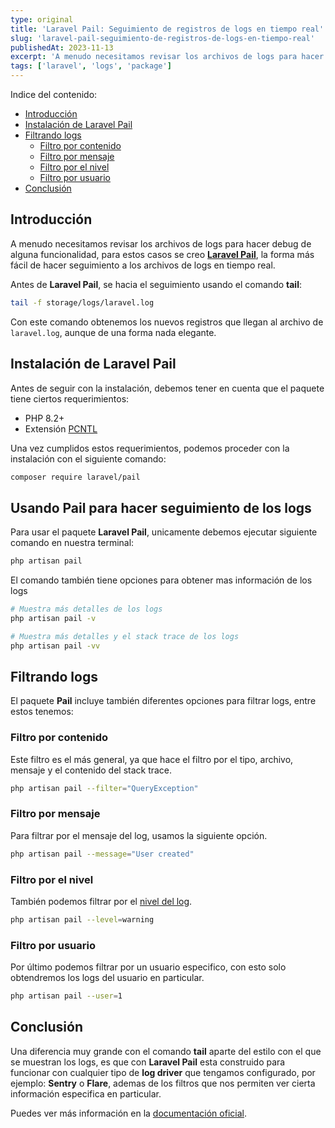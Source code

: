 ```yaml
---
type: original
title: 'Laravel Pail: Seguimiento de registros de logs en tiempo real'
slug: 'laravel-pail-seguimiento-de-registros-de-logs-en-tiempo-real'
publishedAt: 2023-11-13
excerpt: 'A menudo necesitamos revisar los archivos de logs para hacer debug de alguna funcionalidad, para estos casos se creo Laravel Pail, la forma más fácil de hacer seguimiento a los archivos de logs en tiempo real'
tags: ['laravel', 'logs', 'package']
---
```

<div class="indice">
Indice del contenido:

- [Introducción](#introducción "Introducción")
- [Instalación de Laravel Pail](#instalación-de-laravel-pail "Instalación de Laravel Pail")
- [Filtrando logs](#filtrando-logs "Filtrando logs")
    - [Filtro por contenido](#filtro-por-contenido "Filtro por contenido")
    - [Filtro por mensaje](#filtro-por-mensaje "Filtro por mensaje")
    - [Filtro por el nivel](#filtro-por-el-nivel "Filtro por el nivel")
    - [Filtro por usuario](#filtro-por-usuario "Filtro por usuario")
- [Conclusión](#conclusión "Conclusión")
</div>

## Introducción

A menudo necesitamos revisar los archivos de logs para hacer debug de alguna funcionalidad, para estos casos se creo <a href="https://github.com/laravel/pail" target="_blank" title="Repositorio del paquete laravel pail">**Laravel Pail**</a>, la forma más fácil de hacer seguimiento a los archivos de logs en tiempo real.

Antes de **Laravel Pail**, se hacia el seguimiento usando el comando **tail**:

```bash title="Terminal"
tail -f storage/logs/laravel.log
```

Con este comando obtenemos los nuevos registros que llegan al archivo de `laravel.log`, aunque de una forma nada elegante.

## Instalación de Laravel Pail

Antes de seguir con la instalación, debemos tener en cuenta que el paquete tiene ciertos requerimientos:

- PHP 8.2+
- Extensión <a href="https://www.php.net/manual/en/book.pcntl.php" target="_blank" rel="nofollow" title="extensión de php PCNTL">PCNTL</a>

Una vez cumplidos estos requerimientos, podemos proceder con la instalación con el siguiente comando:

```bash title="Terminal"
composer require laravel/pail
```

## Usando Pail para hacer seguimiento de los logs

Para usar el paquete **Laravel Pail**, unicamente debemos ejecutar siguiente comando en nuestra terminal:

```bash title="Terminal"
php artisan pail
```

El comando también tiene opciones para obtener mas información de los logs

```bash title="Terminal"
# Muestra más detalles de los logs
php artisan pail -v

# Muestra más detalles y el stack trace de los logs
php artisan pail -vv
```

## Filtrando logs

El paquete **Pail** incluye también diferentes opciones para filtrar logs, entre estos tenemos:

### Filtro por contenido
Este filtro es el más general, ya que hace el filtro por el tipo, archivo, mensaje y el contenido del stack trace.

```bash title="Terminal"
php artisan pail --filter="QueryException"
```

### Filtro por mensaje
Para filtrar por el mensaje del log, usamos la siguiente opción.

```bash title="Terminal"
php artisan pail --message="User created"
```

### Filtro por el nivel
También podemos filtrar por el <a href="https://laravel.com/docs/10.x/logging#log-levels" target="_blank" title="Niveles de logs en laravel">nivel del log</a>.

```bash title="Terminal"
php artisan pail --level=warning
```

### Filtro por usuario
Por último podemos filtrar por un usuario especifico, con esto solo obtendremos los logs del usuario en particular.

```bash title="Terminal"
php artisan pail --user=1
```

## Conclusión

Una diferencia muy grande con el comando **tail** aparte del estilo con el que se muestran los logs, es que con **Laravel Pail** esta construido para funcionar con cualquier tipo de **log driver** que tengamos configurado, por ejemplo: **Sentry** o **Flare**, ademas de los filtros que nos permiten ver cierta información especifica en particular.

Puedes ver más información en la <a href="https://laravel.com/docs/10.x/logging#tailing-log-messages-using-pail" target="_blank" title="Documentación oficial">documentación oficial</a>.